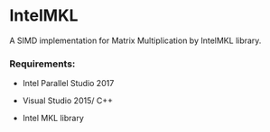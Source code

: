 # IntelMKL
A SIMD implementation for Matrix Multiplication by IntelMKL library.


### Requirements:

* Intel Parallel Studio 2017

* Visual Studio 2015/ C++

* Intel MKL library
